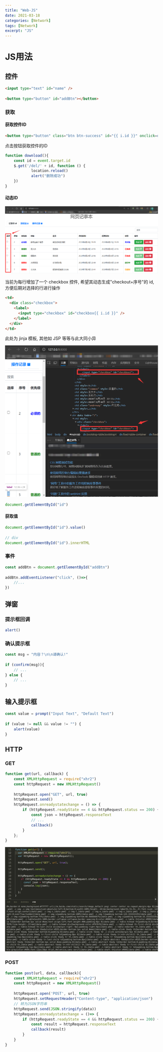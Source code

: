 ```yaml
---
title: "Web-JS"
date: 2021-03-18
categories: [Network]
tags: [Network]
excerpt: "JS"
---
```


# JS用法

## 控件

```html
<input type="text" id="name" />

<button type="button" id="addBtn"></button>
```

### 获取

#### 获取控件ID

```html
<button type="button" class="btn btn-success" id="{{ i.id }}" onclick=download()>下载</button>
```

点击按钮获取控件的ID

```js
function download(){
    const id = event.target.id
    $.get('/del/' + id, function () {
            location.reload()
            alert("删除成功")
    })
}
```

#### 动态ID

![](https://raw.githubusercontent.com/dmjcb/SelfImgur/main/20200829232106.png)

当前为每行增加了一个 checkbox 控件, 希望其动态生成"checkout+序号"的 id, 方便后期对选择的行进行操作

```html
<td>
  <div class="checkbox">
    <label>
      <input type="checkbox" id="checkbox{{ i.id }}" />
    </label>
  </div>
</td>
```

此处为 jinja 模板, 其他如 JSP 等等与此大同小异

![](https://raw.githubusercontent.com/dmjcb/SelfImgur/main/20200829232740.png)

```js
document.getElementById("id")
```

#### 获取值

```js
document.getElementById("id").value()

// div
document.getElementById("id").innerHTML
```

### 事件

```js
const addBtn = document.getElementById("addBtn")

addBtn.addEventListener("click", ()=>{
    //...
})
```

## 弹窗

### 提示框回调

```js
alert()
```

### 确认提示框

```js
const msg = "内容？\n\n请确认!"

if (confirm(msg)){
    // ...
} else {
    // ...
}
```

## 输入提示框

```js
const value = prompt("Input Text", "Default Text")

if (value != null && value != "") {
    alert(value)
}
```

## HTTP

### GET

```js
function get(url, callback) {
    const XMLHttpRequest = require("xhr2")
    const httpRequest = new XMLHttpRequest()

    httpRequest.open("GET", url, true)
    httpRequest.send()
    httpRequest.onreadystatechange = () => {
        if (httpRequest.readyState == 4 && httpRequest.status == 200) {
            const json = httpRequest.responseText
            // ...
            callback()
        }
    };
}
```

![](https://raw.githubusercontent.com/dmjcb/SelfImgur/main/2021-11-13_20-47-54.jpg)

### POST

```js
function post(url, data, callback){
    const XMLHttpRequest = require("xhr2")
    const httpRequest = new XMLHttpRequest()

    httpRequest.open('POST', url, true)
    httpRequest.setRequestHeader("Content-type", "application/json")
    // 转为JSON字符串
    httpRequest.send(JSON.stringify(data))
    httpRequest.onreadystatechange = ()=> {
        if (httpRequest.readyState == 4 && httpRequest.status == 200) {
            const result = httpRequest.responseText
            callback(result)
        }
    }
}
```
